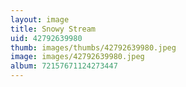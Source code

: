 ```yaml
---
layout: image
title: Snowy Stream
uid: 42792639980
thumb: images/thumbs/42792639980.jpeg
image: images/42792639980.jpeg
album: 72157671124273447
---
```


